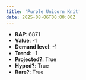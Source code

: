 ```yaml
---
title: 'Purple Unicorn Knit'
date: 2025-08-06T00:00:00Z
---
```

- **RAP**: 6871
- **Value**: -1
- **Demand level**: -1
- **Trend**: -1
- **Projected?**: True
- **Hyped?**: True
- **Rare?**: True
